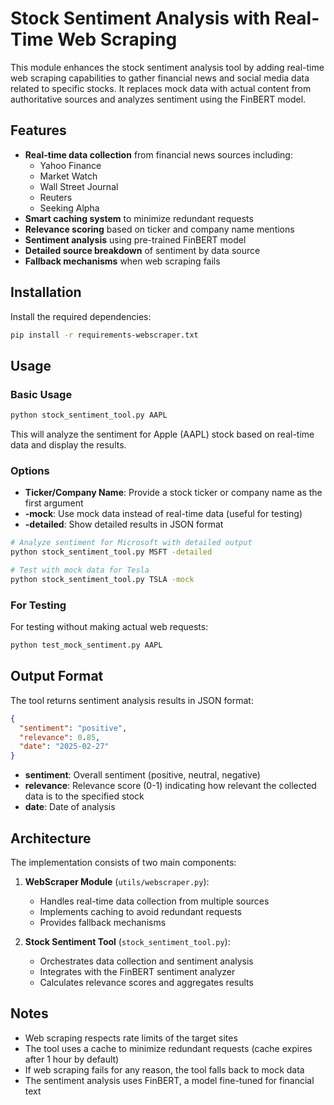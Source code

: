 # Stock Sentiment Analysis with Real-Time Web Scraping

This module enhances the stock sentiment analysis tool by adding real-time web scraping capabilities to gather financial news and social media data related to specific stocks. It replaces mock data with actual content from authoritative sources and analyzes sentiment using the FinBERT model.

## Features

- **Real-time data collection** from financial news sources including:
  - Yahoo Finance
  - Market Watch
  - Wall Street Journal
  - Reuters
  - Seeking Alpha
- **Smart caching system** to minimize redundant requests
- **Relevance scoring** based on ticker and company name mentions
- **Sentiment analysis** using pre-trained FinBERT model
- **Detailed source breakdown** of sentiment by data source
- **Fallback mechanisms** when web scraping fails

## Installation

Install the required dependencies:

```bash
pip install -r requirements-webscraper.txt
```

## Usage

### Basic Usage

```bash
python stock_sentiment_tool.py AAPL
```

This will analyze the sentiment for Apple (AAPL) stock based on real-time data and display the results.

### Options

- **Ticker/Company Name**: Provide a stock ticker or company name as the first argument
- **-mock**: Use mock data instead of real-time data (useful for testing)
- **-detailed**: Show detailed results in JSON format

```bash
# Analyze sentiment for Microsoft with detailed output
python stock_sentiment_tool.py MSFT -detailed

# Test with mock data for Tesla
python stock_sentiment_tool.py TSLA -mock
```

### For Testing

For testing without making actual web requests:

```bash
python test_mock_sentiment.py AAPL
```

## Output Format

The tool returns sentiment analysis results in JSON format:

```json
{
  "sentiment": "positive",
  "relevance": 0.85,
  "date": "2025-02-27"
}
```

- **sentiment**: Overall sentiment (positive, neutral, negative)
- **relevance**: Relevance score (0-1) indicating how relevant the collected data is to the specified stock
- **date**: Date of analysis

## Architecture

The implementation consists of two main components:

1. **WebScraper Module** (`utils/webscraper.py`):
   - Handles real-time data collection from multiple sources
   - Implements caching to avoid redundant requests
   - Provides fallback mechanisms
   
2. **Stock Sentiment Tool** (`stock_sentiment_tool.py`):
   - Orchestrates data collection and sentiment analysis
   - Integrates with the FinBERT sentiment analyzer
   - Calculates relevance scores and aggregates results

## Notes

- Web scraping respects rate limits of the target sites
- The tool uses a cache to minimize redundant requests (cache expires after 1 hour by default)
- If web scraping fails for any reason, the tool falls back to mock data
- The sentiment analysis uses FinBERT, a model fine-tuned for financial text